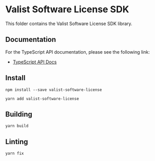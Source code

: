 # Valist Software License SDK

This folder contains the Valist Software License SDK library.

## Documentation

For the TypeScript API documentation, please see the following link:

* [TypeScript API Docs](https://docs.valist.io/lib/classes/_index_.valist.html)

## Install

```shell
npm install --save valist-software-license

yarn add valist-software-license
```

## Building

```shell
yarn build
```

## Linting

```shell
yarn fix
```
